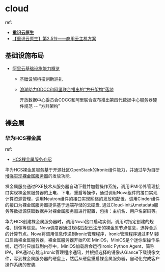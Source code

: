 # cloud
ref:
- [**重识云原生**](https://blog.csdn.net/junbaozi/article/details/123101731)
- [【重识云原生】第2.5节——商用云主机方案](https://www.jianshu.com/p/3d89e59c982b)

## 基础设施布局
- [阿里云基础设施能力概览](https://infrastructure.aliyun.com/)

	- [基础设施科技创新巡礼](https://infrastructure.aliyun.com/innovations)
	- [浪潮助力ODCC和阿里联合推出的“方升架构”落地](https://zhuanlan.zhihu.com/p/367143199)

		开放数据中心委员会ODCC和阿里联合宣布推出第四代数据中心服务器硬件规范 -- “方升架构”

## 裸金属
### 华为HCS裸金属
ref:
- [HCS裸金属服务介绍](https://www.huoban.com/news/post/713.html)

华为HCS裸金属服务基于开源社区OpenStack的Ironic组件能力，并通过华为自研[增强实现裸金属服务器](https://bbs.huaweicloud.com/blogs/380724)的发放功能.

裸金属服务通过PXE技术从服务器自动下载并加载操作系统，调用IPMI带外管理接口实现裸金属服务器的上电、下电、重启等操作，通过调用Nova组件的接口实现计算资源管理，调用Neutron组件的接口实现网络的发放和配置，调用Cinder组件的接口为裸金属服务器提供基于远端存储的云硬盘. 通过Cloud-init从metadata服务等数据源获取数据并对裸金属服务器进行配置，包括：主机名、用户名密码等。

华为HCS创建裸金属服务器时，调用Nova接口启动实例，调用时指定创建的规格、镜像等信息。Nova调度器通过规格匹配已注册的裸金属节点信息，选择合适的计算节点。Nova将调用信息传递到Ironic管理程序，Ironic管理程序通过IPMI接口启动裸金属服务器，裸金属服务器开始PXE MiniOS，MiniOS是个迷你型操作系统，运行时只加载到内存中。MiniOS加载后会运行Ironic Python Agent，简称IPA，IPA通过心跳与Ironic管理程序通讯，并根据选择的镜像从Glance下载镜像文件，写到裸金属服务器的硬盘上，然后从硬盘重启裸金属服务器，自动化完成客户操作系统的安装.